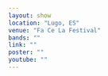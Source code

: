 ```yaml
---
layout: show
location: "Lugo, ES"
venue: "Fa Ce La Festival"
bands: ""
link: ""
poster: ""
youtube: ""
---
```



